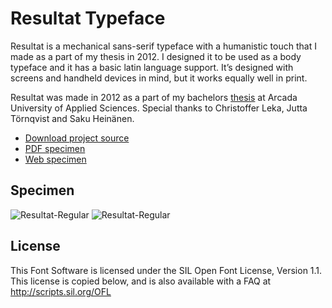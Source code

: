 # Resultat Typeface

Resultat is a mechanical sans-serif typeface with a humanistic touch that I made as a part of my thesis in 2012. I designed it to be used as a body typeface and it has a basic latin language support. It’s designed with screens and handheld devices in mind, but it works equally well in print.

Resultat was made in 2012 as a part of my bachelors [thesis](https://www.theseus.fi/bitstream/handle/10024/41818/examensarbete_mathias_lindholm.pdf?sequence=1) at Arcada University of Applied Sciences. Special thanks to Christoffer Leka, Jutta Törnqvist and Saku Heinänen.

- [Download project source](https://github.com/mlindholm/resultat/archive/master.zip)
- [PDF specimen](specimen/Resultat-Specimen.pdf)
- [Web specimen](https://thisismatu.github.io/resultat/)

## Specimen

![Resultat-Regular](images/resultat_04.png)
![Resultat-Regular](images/resultat_03.png)

## License

This Font Software is licensed under the SIL Open Font License, Version 1.1. 
This license is copied below, and is also available with a FAQ at 
http://scripts.sil.org/OFL
